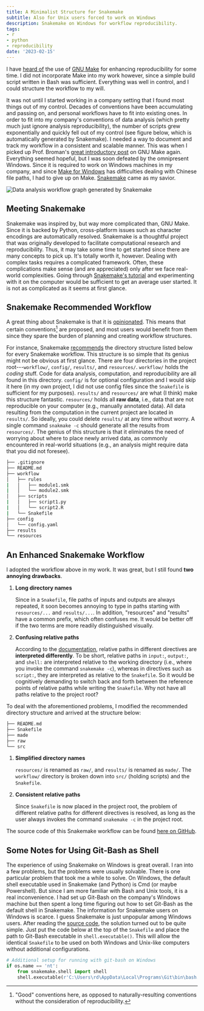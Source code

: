 ```yaml
---
title: A Minimalist Structure for Snakemake
subtitle: Also for Unix users forced to work on Windows
description: Snakemake on Windows for workflow reproducibility.
tags:
- r
- python
- reproducibility
date: '2023-02-15'
---
```


I have [heard of][karl] the use of [GNU Make][make] for enhancing
reproducibility for some time. I did not incorporate Make into my work however,
since a simple build script written in Bash was sufficient. Everything was well
in control, and I could structure the workflow to my will.

It was not until I started working in a company setting that I found most things
out of my control. Decades of conventions have been accumulating and passing on,
and personal workflows have to fit into existing ones. In order to fit into my
company's conventions of data analysis (which pretty much just ignore analysis
reproducibility), the number of scripts grew exponentially and quickly fell out
of my control (see figure below, which is automatically generated by Snakemake).
I needed a way to document and track my workflow in a consistent and scalable
manner. This was when I picked up Prof. Broman's [great introductory post][karl]
on GNU Make again. Everything seemed hopeful, but I was soon defeated by the
omnipresent Windows. Since it is required to work on Windows machines in my
company, and since [Make for Windows][makeforwin] has difficulties dealing with
Chinese file paths, I had to give up on Make. [Snakemake][snk] came as my
savior. 

![Data analysis workflow graph generated by Snakemake](https://img.yongfu.name/posts/dag.png)


## Meeting Snakemake

Snakemake was inspired by, but way more complicated than, GNU Make. Since it is
backed by Python, cross-platform issues such as character encodings are
automatically resolved. Snakemake is a thoughtful project that was originally
developed to facilitate computational research and reproducibility. Thus, it may
take some time to get started since there are many concepts to pick up. It's
totally worth it, however. Dealing with complex tasks requires a complicated
framework. Often, these complications make sense (and are appreciated) only
after we face real-world complexities. Going through [Snakemake's
tutorial][tutor] and experimenting with it on the computer would be sufficient
to get an average user started. It is not as complicated as it seems at first
glance. 


## Snakemake Recommended Workflow

A great thing about Snakemake is that it is [opinionated][opinion]. This means
that certain conventions[^convention] are proposed, and most users would benefit
from them since they spare the burden of planning and creating workflow
structures.

For instance, Snakemake [recommends][snk-flow] the directory structure listed
below for every Snakemake workflow. This structure is so simple that its genius
might not be obvious at first glance. There are four directories in the project
root---`workflow/`, `config/`, `results/`, and `resources/`. `workflow/` holds
the *coding* stuff. Code for data analysis, computation, and reproducibility are
all found in this directory. `config/` is for optional configuration and I would
skip it here (in my own project, I did not use config files since the
`Snakefile` is sufficient for my purposes). `results/` and `resources/` are what
(I think) make this structure fantastic. `resources/` holds all **raw data**,
i.e., data that are not reproducible on your computer (e.g., manually annotated
data). All data resulting from the computation in the current project are
located in `results/`. So ideally, you could delete `results/` at any time
without worry. A single command `snakmake -c` should generate all the results
from `resources/`. The genius of this structure is that it eliminates the need
of worrying about where to place newly arrived data, as commonly encountered in
real-world situations (e.g., an analysis might require data that you did not
foresee).

```bash
├── .gitignore
├── README.md
├── workflow
│   ├── rules
|   │   ├── module1.smk
|   │   └── module2.smk
│   ├── scripts
|   │   ├── script1.py
|   │   └── script2.R
|   └── Snakefile
├── config
│   └── config.yaml
├── results
└── resources
```

## An Enhanced Snakemake Workflow

I adopted the workflow above in my work. It was great, but I still found **two
annoying drawbacks**. 

1. **Long directory names**
    
    Since in a `Snakefile`, file paths of inputs and outputs are always
    repeated, it soon becomes annoying to type in paths starting with
    `resources/...` and `results/...`. In addition, "resources" and "results"
    have a common prefix, which often confuses me. It would be better off if the
    two terms are more readily distinguished visually. 

2. **Confusing relative paths**
    
    According to the [documentation][snk-rel-path], relative paths in different
    directives are **interpreted differently**.  To be short, relative paths in
    `input:`, `output:`, and `shell:` are interpreted relative to the working
    directory (i.e., where you invoke the command `snakemake -c`), whereas in
    directives such as `script:`, they are interpreted as relative to the
    `Snakefile`. So it would be cognitively demanding to switch back and forth
    between the reference points of relative paths while writing the
    `Snakefile`. Why not have all paths relative to the project root?

To deal with the aforementioned problems, I modified the recommended directory
structure and arrived at the structure below:

```bash
├── README.md
├── Snakefile
├── made
├── raw
└── src
```

1. **Simplified directory names**
   
    `resources/` is renamed as `raw/`, and `results/` is renamed as `made/`. The
    `workflow/` directory is broken down into `src/` (holding scripts) and the
    `Snakefile`.

2. **Consistent relative paths**
   
    Since `Snakefile` is now placed in the project root, the problem of
    different relative paths for different directives is resolved, as long as
    the user always invokes the command `snakemake -c` in the project root.

The source code of this Snakemake workflow can be found 
[here on GitHub][minimal-snake].


## Some Notes for Using Git-Bash as Shell

The experience of using Snakemake on Windows is great overall. I ran into a
few problems, but the problems were usually solvable. There is one particular
problem that took me a while to solve. On Windows, the default shell executable
used in Snakemake (and Python) is Cmd (or maybe Powershell). But since I am more
familiar with Bash and Unix tools, it is a real inconvenience. I had set up
Git-Bash on the company's Windows machine but then spent a long time figuring
out how to set Git-Bash as the default shell in Snakemake. The information for
Snakemake users on Windows is scarce. I guess Snakemake is just unpopular among
Windows users. After reading the [source code][shell-src], the solution turned
out to be quite simple. Just put the code below at the top of the `Snakefile`
and place the path to Git-Bash executable in `shell.executable()`. This will
allow the identical `Snakefile` to be used on both Windows and Unix-like
computers without additional configurations.

```python
# Additional setup for running with git-bash on Windows
if os.name == 'nt':
    from snakemake.shell import shell
    shell.executable(r'C:\Users\rd\AppData\Local\Programs\Git\bin\bash.exe')
```


[^convention]: "Good" conventions here, as opposed to naturally-resulting conventions without the consideration of reproducibility.

[karl]: https://kbroman.org/minimal_make
[makeforwin]: http://gnuwin32.sourceforge.net/packages/make.htm
[make]: https://www.gnu.org/software/make/
[snk]: https://snakemake.github.io
[tutor]: https://snakemake.readthedocs.io/en/stable/tutorial/tutorial.html
[snk-flow]: https://snakemake.readthedocs.io/en/stable/snakefiles/deployment.html#distribution-and-reproducibility
[snk-rel-path]: https://snakemake.readthedocs.io/en/latest/project_info/faq.html#how-does-snakemake-interpret-relative-paths
[minimal-snake]: https://github.com/liao961120/minimal-snake
[shell-src]: https://snakemake.readthedocs.io/en/v6.15.2/_modules/snakemake/shell.html
[opinion]: https://stackoverflow.com/a/82064
